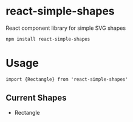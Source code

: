 # react-simple-shapes
React component library for simple SVG shapes

```
npm install react-simple-shapes
```

# Usage
```
import {Rectangle} from 'react-simple-shapes'
```

## Current Shapes
* Rectangle

